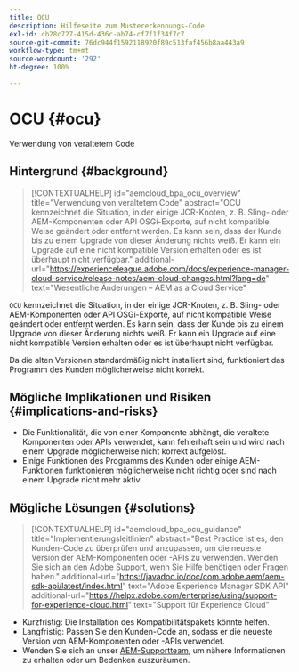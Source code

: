 ```yaml
---
title: OCU
description: Hilfeseite zum Mustererkennungs-Code
exl-id: cb28c727-415d-436c-ab74-cf7f1f34f7c7
source-git-commit: 76dc944f1592118920f89c513faf456b8aa443a9
workflow-type: tm+mt
source-wordcount: '292'
ht-degree: 100%

---
```


# OCU {#ocu}

Verwendung von veraltetem Code

## Hintergrund {#background}

>[!CONTEXTUALHELP]
>id="aemcloud_bpa_ocu_overview"
>title="Verwendung von veraltetem Code"
>abstract="OCU kennzeichnet die Situation, in der einige JCR-Knoten, z. B. Sling- oder AEM-Komponenten oder API OSGi-Exporte, auf nicht kompatible Weise geändert oder entfernt werden. Es kann sein, dass der Kunde bis zu einem Upgrade von dieser Änderung nichts weiß. Er kann ein Upgrade auf eine nicht kompatible Version erhalten oder es ist überhaupt nicht verfügbar."
>additional-url="https://experienceleague.adobe.com/docs/experience-manager-cloud-service/release-notes/aem-cloud-changes.html?lang=de" text="Wesentliche Änderungen – AEM as a Cloud Service"

`OCU` kennzeichnet die Situation, in der einige JCR-Knoten, z. B. Sling- oder AEM-Komponenten oder API OSGi-Exporte, auf nicht kompatible Weise geändert oder entfernt werden. Es kann sein, dass der Kunde bis zu einem Upgrade von dieser Änderung nichts weiß. Er kann ein Upgrade auf eine nicht kompatible Version erhalten oder es ist überhaupt nicht verfügbar.

Da die alten Versionen standardmäßig nicht installiert sind, funktioniert das Programm des Kunden möglicherweise nicht korrekt.

## Mögliche Implikationen und Risiken {#implications-and-risks}

* Die Funktionalität, die von einer Komponente abhängt, die veraltete Komponenten oder APIs verwendet, kann fehlerhaft sein und wird nach einem Upgrade möglicherweise nicht korrekt aufgelöst.
* Einige Funktionen des Programms des Kunden oder einige AEM-Funktionen funktionieren möglicherweise nicht richtig oder sind nach einem Upgrade nicht mehr aktiv.

## Mögliche Lösungen {#solutions}

>[!CONTEXTUALHELP]
>id="aemcloud_bpa_ocu_guidance"
>title="Implementierungsleitlinien"
>abstract="Best Practice ist es, den Kunden-Code zu überprüfen und anzupassen, um die neueste Version der AEM-Komponenten oder -APIs zu verwenden. Wenden Sie sich an den Adobe Support, wenn Sie Hilfe benötigen oder Fragen haben."
>additional-url="https://javadoc.io/doc/com.adobe.aem/aem-sdk-api/latest/index.html" text="Adobe Experience Manager SDK API"
>additional-url="https://helpx.adobe.com/enterprise/using/support-for-experience-cloud.html" text="Support für Experience Cloud"

* Kurzfristig: Die Installation des Kompatibilitätspakets könnte helfen.
* Langfristig: Passen Sie den Kunden-Code an, sodass er die neueste Version von AEM-Komponenten oder -APIs verwendet.
* Wenden Sie sich an unser [AEM-Supportteam](https://helpx.adobe.com/de/enterprise/using/support-for-experience-cloud.html), um nähere Informationen zu erhalten oder um Bedenken auszuräumen.
